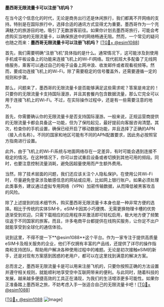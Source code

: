 **墨西哥无限流量卡可以注册飞机吗？**

在当今这个信息化的时代，无论是商务出行还是休闲旅行，我们都离不开网络的支持。特别是在国际旅行中，选择合适的通讯方式显得尤为重要。墨西哥作为一个充满魅力的旅游目的地，吸引了无数游客前往。如果你计划去墨西哥旅行，可能会考虑购买当地的无限流量卡，以确保旅途中的网络畅通无阻。然而，一个常见的疑问也随之而来：**墨西哥无限流量卡可以注册飞机吗？** [[TG💪+ @esim1088](https://t.me/s/esim1088)]

首先，我们需要明确“注册飞机”具体指的是什么。通常情况下，这可能涉及到使用手机或平板设备上的功能来连接飞机上的Wi-Fi网络。现代航班大多配备了无线网络服务，乘客可以通过自己的电子设备上网冲浪、收发邮件或者观看视频等。然而，要成功连接飞机上的Wi-Fi，除了需要稳定的信号覆盖外，还需要遵循一定的规则和步骤。

那么，问题来了，墨西哥的无限流量卡是否能够满足这些需求呢？答案是肯定的！只要你的无限流量卡支持国际漫游，并且其套餐内包含数据流量，那么它完全可以用于连接飞机上的Wi-Fi。不过，在实际操作过程中，还是有一些需要注意的地方。

首先，你需要确认你的无限流量卡是否支持国际漫游。一般来说，正规运营商提供的无限流量卡都会具备这一功能，但为了保险起见，最好提前向客服咨询清楚。其次，检查你的手机设置，确保已经开启了移动数据功能，并且选择了正确的APN（接入点名称）。不同的国家和地区可能有不同的APN配置要求，因此务必按照官方指南进行设置。

此外，由于飞机上的Wi-Fi系统与地面网络存在一定差异，有时可能会遇到连接不稳定的情况。在这种情况下，你可以尝试重启设备或者切换到其他可用的频段。同时，也要注意控制流量消耗，避免因超量使用而产生额外费用。

当然，除了技术层面的问题，我们还应该关注个人隐私保护。在使用公共Wi-Fi时，尽量避免登录涉及敏感信息的网站或应用，比如网上银行账户。如果必须处理此类事务，建议通过虚拟专用网络（VPN）加密传输数据，从而降低被黑客攻击的风险。

除了上述提到的技术细节外，购买墨西哥无限流量卡本身也是一种非常方便的选择。相比于传统的实体SIM卡，eSIM卡因其小巧便携、无需更换物理卡槽的优势逐渐受到欢迎。只需下载相应的应用程序并激活即可轻松启用，极大地方便了频繁往返于不同国家的旅客。而且，许多电商平台都提供在线购买服务，让你足不出户就能享受到全球化的通信体验。

说到这里，不得不提一下**@esim1088**这个平台。作为一家专注于提供高质量eSIM卡及相关服务的企业，他们不仅拥有丰富的产品线，还提供了详尽的操作指南和支持团队，帮助用户解决各种使用过程中的难题。无论是初次接触eSIM的新手，还是对现有方案感到困惑的老用户，都可以在这里找到满意的解决方案。

总而言之，墨西哥无限流量卡是可以用来注册飞机的，只要你按照正确的方法设置并遵守相关规则，就能顺利地享受空中互联网带来的便利。与此同时，随着科技的发展，越来越多便捷高效的工具正在涌现，为我们的生活增添更多可能性。如果你正准备踏上墨西哥之旅，不妨考虑入手一张适合自己的无限流量卡吧！[[TG💪+ @esim1088](https://t.me/s/esim1088)]

[[TG💪+ @esim1088](https://t.me/s/esim1088) ![Image](https://i.postimg.cc/4NQfJmqS/Snipaste-2025-05-13-00-14-12.png)]